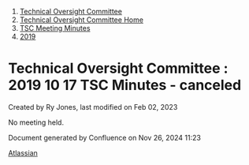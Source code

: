 1. [Technical Oversight Committee](index.html)
2. [Technical Oversight Committee Home](Technical-Oversight-Committee-Home_21430274.html)
3. [TSC Meeting Minutes](TSC-Meeting-Minutes_21448544.html)
4. [2019](2019_21448546.html)

# Technical Oversight Committee : 2019 10 17 TSC Minutes - canceled

Created by Ry Jones, last modified on Feb 02, 2023

No meeting held.

Document generated by Confluence on Nov 26, 2024 11:23

[Atlassian](http://www.atlassian.com/)
